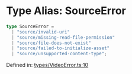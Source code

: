 # Type Alias: SourceError

```ts
type SourceError = 
  | "source/invalid-uri"
  | "source/missing-read-file-permission"
  | "source/file-does-not-exist"
  | "source/failed-to-initialize-asset"
  | "source/unsupported-content-type";
```

Defined in: [types/VideoError.ts:10](https://github.com/TheWidlarzGroup/react-native-video-v7/blob/d4046f8eca07df9e2ec69f8007c800ebf23ec7a7/packages/react-native-video/src/core/types/VideoError.ts#L10)
